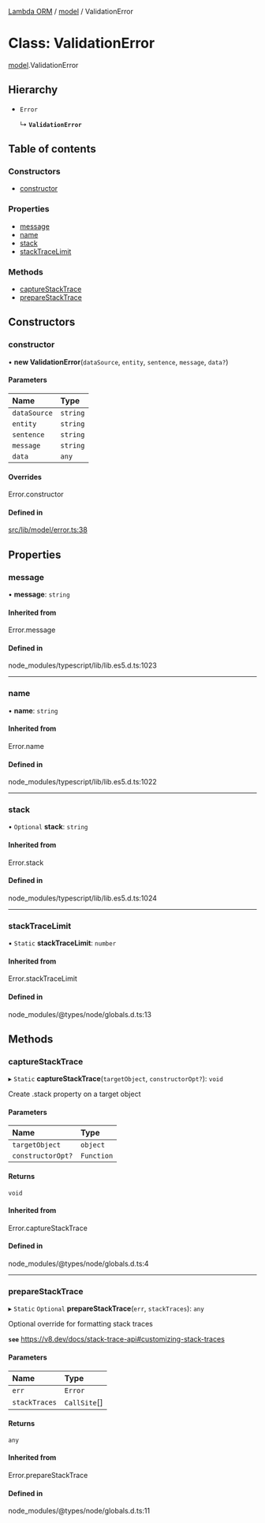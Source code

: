 [Lambda ORM](../README.md) / [model](../modules/model.md) / ValidationError

# Class: ValidationError

[model](../modules/model.md).ValidationError

## Hierarchy

- `Error`

  ↳ **`ValidationError`**

## Table of contents

### Constructors

- [constructor](model.ValidationError.md#constructor)

### Properties

- [message](model.ValidationError.md#message)
- [name](model.ValidationError.md#name)
- [stack](model.ValidationError.md#stack)
- [stackTraceLimit](model.ValidationError.md#stacktracelimit)

### Methods

- [captureStackTrace](model.ValidationError.md#capturestacktrace)
- [prepareStackTrace](model.ValidationError.md#preparestacktrace)

## Constructors

### constructor

• **new ValidationError**(`dataSource`, `entity`, `sentence`, `message`, `data?`)

#### Parameters

| Name | Type |
| :------ | :------ |
| `dataSource` | `string` |
| `entity` | `string` |
| `sentence` | `string` |
| `message` | `string` |
| `data` | `any` |

#### Overrides

Error.constructor

#### Defined in

[src/lib/model/error.ts:38](https://github.com/FlavioLionelRita/lambdaorm/blob/baac5cd/src/lib/model/error.ts#L38)

## Properties

### message

• **message**: `string`

#### Inherited from

Error.message

#### Defined in

node_modules/typescript/lib/lib.es5.d.ts:1023

___

### name

• **name**: `string`

#### Inherited from

Error.name

#### Defined in

node_modules/typescript/lib/lib.es5.d.ts:1022

___

### stack

• `Optional` **stack**: `string`

#### Inherited from

Error.stack

#### Defined in

node_modules/typescript/lib/lib.es5.d.ts:1024

___

### stackTraceLimit

▪ `Static` **stackTraceLimit**: `number`

#### Inherited from

Error.stackTraceLimit

#### Defined in

node_modules/@types/node/globals.d.ts:13

## Methods

### captureStackTrace

▸ `Static` **captureStackTrace**(`targetObject`, `constructorOpt?`): `void`

Create .stack property on a target object

#### Parameters

| Name | Type |
| :------ | :------ |
| `targetObject` | `object` |
| `constructorOpt?` | `Function` |

#### Returns

`void`

#### Inherited from

Error.captureStackTrace

#### Defined in

node_modules/@types/node/globals.d.ts:4

___

### prepareStackTrace

▸ `Static` `Optional` **prepareStackTrace**(`err`, `stackTraces`): `any`

Optional override for formatting stack traces

**`see`** https://v8.dev/docs/stack-trace-api#customizing-stack-traces

#### Parameters

| Name | Type |
| :------ | :------ |
| `err` | `Error` |
| `stackTraces` | `CallSite`[] |

#### Returns

`any`

#### Inherited from

Error.prepareStackTrace

#### Defined in

node_modules/@types/node/globals.d.ts:11
